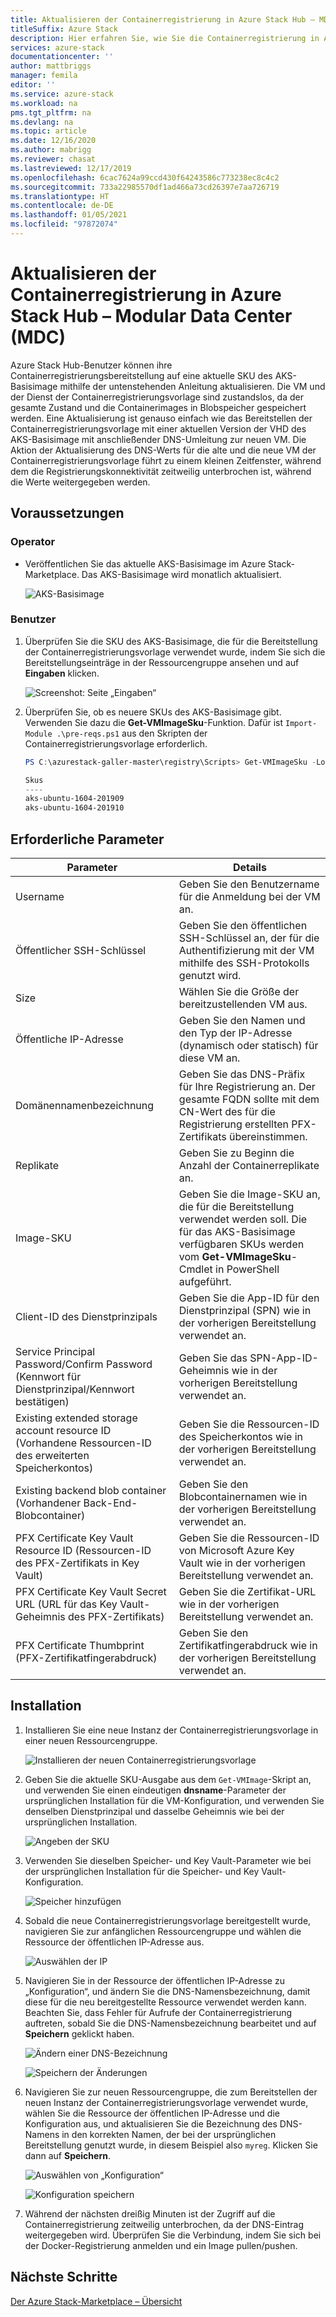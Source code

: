 ```yaml
---
title: Aktualisieren der Containerregistrierung in Azure Stack Hub – MDC
titleSuffix: Azure Stack
description: Hier erfahren Sie, wie Sie die Containerregistrierung in Azure Stack Hub für Modular Data Centers (MDC) aktualisieren.
services: azure-stack
documentationcenter: ''
author: mattbriggs
manager: femila
editor: ''
ms.service: azure-stack
ms.workload: na
pms.tgt_pltfrm: na
ms.devlang: na
ms.topic: article
ms.date: 12/16/2020
ms.author: mabrigg
ms.reviewer: chasat
ms.lastreviewed: 12/17/2019
ms.openlocfilehash: 6cac7624a99ccd430f64243586c773238ec8c4c2
ms.sourcegitcommit: 733a22985570df1ad466a73cd26397e7aa726719
ms.translationtype: HT
ms.contentlocale: de-DE
ms.lasthandoff: 01/05/2021
ms.locfileid: "97872074"
---
```

# <a name="update-the-container-registry-in-azure-stack-hub---modular-data-center-mdc"></a>Aktualisieren der Containerregistrierung in Azure Stack Hub – Modular Data Center (MDC)

Azure Stack Hub-Benutzer können ihre Containerregistrierungsbereitstellung auf eine aktuelle SKU des AKS-Basisimage mithilfe der untenstehenden Anleitung aktualisieren. Die VM und der Dienst der Containerregistrierungsvorlage sind zustandslos, da der gesamte Zustand und die Containerimages in Blobspeicher gespeichert werden. Eine Aktualisierung ist genauso einfach wie das Bereitstellen der Containerregistrierungsvorlage mit einer aktuellen Version der VHD des AKS-Basisimage mit anschließender DNS-Umleitung zur neuen VM. Die Aktion der Aktualisierung des DNS-Werts für die alte und die neue VM der Containerregistrierungsvorlage führt zu einem kleinen Zeitfenster, während dem die Registrierungskonnektivität zeitweilig unterbrochen ist, während die Werte weitergegeben werden.

## <a name="prerequisites"></a>Voraussetzungen

### <a name="operator"></a>Operator

- Veröffentlichen Sie das aktuelle AKS-Basisimage im Azure Stack-Marketplace. Das AKS-Basisimage wird monatlich aktualisiert.

  ![AKS-Basisimage](./media/container-registry-template-updating-tzl/aks-base-image.png)

### <a name="user"></a>Benutzer

1.  Überprüfen Sie die SKU des AKS-Basisimage, die für die Bereitstellung der Containerregistrierungsvorlage verwendet wurde, indem Sie sich die Bereitstellungseinträge in der Ressourcengruppe ansehen und auf **Eingaben** klicken.

    ![Screenshot: Seite „Eingaben“](./media/container-registry-template-updating-tzl/inputs.png)

2.  Überprüfen Sie, ob es neuere SKUs des AKS-Basisimage gibt. Verwenden Sie dazu die **Get-VMImageSku**-Funktion. Dafür ist `Import-Module .\pre-reqs.ps1` aus den Skripten der Containerregistrierungsvorlage erforderlich.

    ```powershell  
    PS C:\azurestack-galler-master\registry\Scripts> Get-VMImageSku -Location Shanghai
    
    Skus                  
    ----                  
    aks-ubuntu-1604-201909
    aks-ubuntu-1604-201910 
    ```

## <a name="parameters-required"></a>Erforderliche Parameter

| Parameter | Details |
| --- | --- |
| Username | Geben Sie den Benutzername für die Anmeldung bei der VM an. |
| Öffentlicher SSH-Schlüssel | Geben Sie den öffentlichen SSH-Schlüssel an, der für die Authentifizierung mit der VM mithilfe des SSH-Protokolls genutzt wird. |
| Size | Wählen Sie die Größe der bereitzustellenden VM aus. |
| Öffentliche IP-Adresse | Geben Sie den Namen und den Typ der IP-Adresse (dynamisch oder statisch) für diese VM an. |
| Domänennamenbezeichnung | Geben Sie das DNS-Präfix für Ihre Registrierung an. Der gesamte FQDN sollte mit dem CN-Wert des für die Registrierung erstellten PFX-Zertifikats übereinstimmen. |
| Replikate | Geben Sie zu Beginn die Anzahl der Containerreplikate an. |
| Image-SKU | Geben Sie die Image-SKU an, die für die Bereitstellung verwendet werden soll. Die für das AKS-Basisimage verfügbaren SKUs werden vom **Get-VMImageSku**-Cmdlet in PowerShell aufgeführt. |
| Client-ID des Dienstprinzipals | Geben Sie die App-ID für den Dienstprinzipal (SPN) wie in der vorherigen Bereitstellung verwendet an. |
| Service Principal Password/Confirm Password (Kennwort für Dienstprinzipal/Kennwort bestätigen) | Geben Sie das SPN-App-ID-Geheimnis wie in der vorherigen Bereitstellung verwendet an. |
| Existing extended storage account resource ID (Vorhandene Ressourcen-ID des erweiterten Speicherkontos) | Geben Sie die Ressourcen-ID des Speicherkontos wie in der vorherigen Bereitstellung verwendet an. |
| Existing backend blob container (Vorhandener Back-End-Blobcontainer) | Geben Sie den Blobcontainernamen wie in der vorherigen Bereitstellung verwendet an. |
| PFX Certificate Key Vault Resource ID (Ressourcen-ID des PFX-Zertifikats in Key Vault) | Geben Sie die Ressourcen-ID von Microsoft Azure Key Vault wie in der vorherigen Bereitstellung verwendet an. |
| PFX Certificate Key Vault Secret URL (URL für das Key Vault-Geheimnis des PFX-Zertifikats) | Geben Sie die Zertifikat-URL wie in der vorherigen Bereitstellung verwendet an. |
| PFX Certificate Thumbprint (PFX-Zertifikatfingerabdruck) | Geben Sie den Zertifikatfingerabdruck wie in der vorherigen Bereitstellung verwendet an. |

## <a name="installation"></a>Installation

1.  Installieren Sie eine neue Instanz der Containerregistrierungsvorlage in einer neuen Ressourcengruppe.

    ![Installieren der neuen Containerregistrierungsvorlage](./media/container-registry-template-updating-tzl/new-instance.png)

2.  Geben Sie die aktuelle SKU-Ausgabe aus dem `Get-VMImage`-Skript an, und verwenden Sie einen eindeutigen **dnsname**-Parameter der ursprünglichen Installation für die VM-Konfiguration, und verwenden Sie denselben Dienstprinzipal und dasselbe Geheimnis wie bei der ursprünglichen Installation.

    ![Angeben der SKU](./media/container-registry-template-updating-tzl/sku.png)

3.  Verwenden Sie dieselben Speicher- und Key Vault-Parameter wie bei der ursprünglichen Installation für die Speicher- und Key Vault-Konfiguration.

    ![Speicher hinzufügen](./media/container-registry-template-updating-tzl/storage.png)

1.  Sobald die neue Containerregistrierungsvorlage bereitgestellt wurde, navigieren Sie zur anfänglichen Ressourcengruppe und wählen die Ressource der öffentlichen IP-Adresse aus.

    ![Auswählen der IP](./media/container-registry-template-updating-tzl/ip.png)

1.  Navigieren Sie in der Ressource der öffentlichen IP-Adresse zu „Konfiguration“, und ändern Sie die DNS-Namensbezeichnung, damit diese für die neu bereitgestellte Ressource verwendet werden kann. Beachten Sie, dass Fehler für Aufrufe der Containerregistrierung auftreten, sobald Sie die DNS-Namensbezeichnung bearbeitet und auf **Speichern** geklickt haben.

    ![Ändern einer DNS-Bezeichnung](./media/container-registry-template-updating-tzl/dns.png)
    
    ![Speichern der Änderungen](./media/container-registry-template-updating-tzl/save.png)

2.  Navigieren Sie zur neuen Ressourcengruppe, die zum Bereitstellen der neuen Instanz der Containerregistrierungsvorlage verwendet wurde, wählen Sie die Ressource der öffentlichen IP-Adresse und die Konfiguration aus, und aktualisieren Sie die Bezeichnung des DNS-Namens in den korrekten Namen, der bei der ursprünglichen Bereitstellung genutzt wurde, in diesem Beispiel also `myreg`. Klicken Sie dann auf **Speichern**.

    ![Auswählen von „Konfiguration“](./media/container-registry-template-updating-tzl/select-configuration.png)
    
    ![Konfiguration speichern](./media/container-registry-template-updating-tzl/save-configuration.png)

3.  Während der nächsten dreißig Minuten ist der Zugriff auf die Containerregistrierung zeitweilig unterbrochen, da der DNS-Eintrag weitergegeben wird. Überprüfen Sie die Verbindung, indem Sie sich bei der Docker-Registrierung anmelden und ein Image pullen/pushen.

## <a name="next-steps"></a>Nächste Schritte

[Der Azure Stack-Marketplace – Übersicht](../../operator/azure-stack-marketplace.md)
